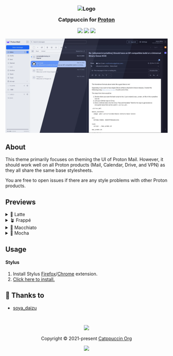 <h3 align="center">
	<img src="https://raw.githubusercontent.com/catppuccin/catppuccin/main/assets/logos/exports/1544x1544_circle.png" width="100" alt="Logo"/><br/>
	<img src="https://raw.githubusercontent.com/catppuccin/catppuccin/main/assets/misc/transparent.png" height="30" width="0px"/>
	Catppuccin for <a href="https://proton.me">Proton</a>
	<img src="https://raw.githubusercontent.com/catppuccin/catppuccin/main/assets/misc/transparent.png" height="30" width="0px"/>
</h3>

<p align="center">
	<a href="https://github.com/catppuccin/proton/stargazers"><img src="https://img.shields.io/github/stars/catppuccin/proton?colorA=363a4f&colorB=b7bdf8&style=for-the-badge"></a>
	<a href="https://github.com/catppuccin/proton/issues"><img src="https://img.shields.io/github/issues/catppuccin/proton?colorA=363a4f&colorB=f5a97f&style=for-the-badge"></a>
	<a href="https://github.com/catppuccin/proton/contributors"><img src="https://img.shields.io/github/contributors/catppuccin/proton?colorA=363a4f&colorB=a6da95&style=for-the-badge"></a>
</p>

<p align="center">
	<img src="./assets/catppuccin.webp"/>
</p>

## About

This theme primarily focuses on theming the UI of Proton Mail. However, it should work well on all Proton products (Mail, Calendar, Drive, and VPN) as they all share the same base stylesheets.

You are free to open issues if there are any style problems with other Proton products.

## Previews

<details>
<summary>🌻 Latte</summary>
<img src="./assets/latte.webp"/>
</details>
<details>
<summary>🪴 Frappé</summary>
<img src="./assets/frappe.webp"/>
</details>
<details>
<summary>🌺 Macchiato</summary>
<img src="./assets/macchiato.webp"/>
</details>
<details>
<summary>🌿 Mocha</summary>
<img src="./assets/mocha.webp"/>
</details>

## Usage

#### Stylus
1. Install Stylus [Firefox](https://addons.mozilla.org/en-GB/firefox/addon/styl-us/)/[Chrome](https://chrome.google.com/webstore/detail/stylus/clngdbkpkpeebahjckkjfobafhncgmne) extension.
2. [Click here to install.](https://github.com/catppuccin/proton/raw/main/catppuccin.user.css)

## 💝 Thanks to

- [soya_daizu](https://github.com/soya-daizu)

&nbsp;

<p align="center">
	<img src="https://raw.githubusercontent.com/catppuccin/catppuccin/main/assets/footers/gray0_ctp_on_line.svg?sanitize=true" />
</p>

<p align="center">
	Copyright &copy; 2021-present <a href="https://github.com/catppuccin" target="_blank">Catppuccin Org</a>
</p>

<p align="center">
	<a href="https://github.com/catppuccin/catppuccin/blob/main/LICENSE"><img src="https://img.shields.io/static/v1.svg?style=for-the-badge&label=License&message=MIT&logoColor=d9e0ee&colorA=363a4f&colorB=b7bdf8"/></a>
</p>
